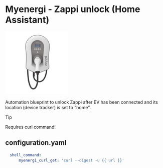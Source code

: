 # Myenergi - Zappi unlock (Home Assistant)
![Logo](myenergi-zappi-Wallbox.png)

Automation blueprint to unlock Zappi after EV has been connected and its location (device tracker) is set to "home".


> [!TIP]
> Requires curl command!


## configuration.yaml
```yaml
  shell_command:
      myenergi_curl_get: 'curl --digest -u {{ url }}'
